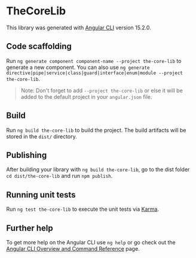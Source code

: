 # TheCoreLib

This library was generated with [Angular CLI](https://github.com/angular/angular-cli) version 15.2.0.

## Code scaffolding

Run `ng generate component component-name --project the-core-lib` to generate a new component. You can also use `ng generate directive|pipe|service|class|guard|interface|enum|module --project the-core-lib`.
> Note: Don't forget to add `--project the-core-lib` or else it will be added to the default project in your `angular.json` file. 

## Build

Run `ng build the-core-lib` to build the project. The build artifacts will be stored in the `dist/` directory.

## Publishing

After building your library with `ng build the-core-lib`, go to the dist folder `cd dist/the-core-lib` and run `npm publish`.

## Running unit tests

Run `ng test the-core-lib` to execute the unit tests via [Karma](https://karma-runner.github.io).

## Further help

To get more help on the Angular CLI use `ng help` or go check out the [Angular CLI Overview and Command Reference](https://angular.io/cli) page.
